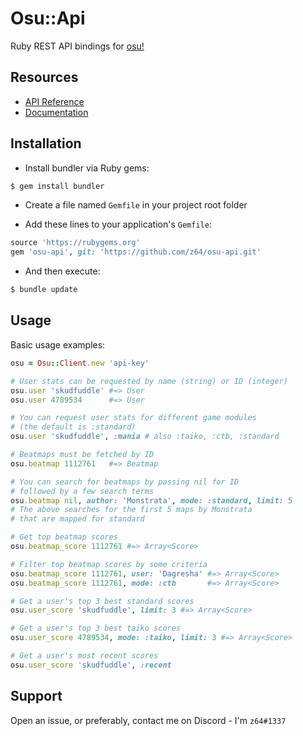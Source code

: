 # Osu::Api

Ruby REST API bindings for [osu!](https://osu.ppy.sh/)

## Resources

* [API Reference](https://github.com/ppy/osu-api/wiki)
* [Documentation](https://www.rubydoc.info/github/z64/osu-api)

## Installation

* Install bundler via Ruby gems:

```bash
$ gem install bundler
```
    
* Create a file named `Gemfile` in your project root folder

* Add these lines to your application's `Gemfile`:

```ruby
source 'https://rubygems.org'
gem 'osu-api', git: 'https://github.com/z64/osu-api.git'
```

* And then execute:

```bash
$ bundle update
```

## Usage

Basic usage examples:

```ruby
osu = Osu::Client.new 'api-key'

# User stats can be requested by name (string) or ID (integer)
osu.user 'skudfuddle' #=> User
osu.user 4789534      #=> User

# You can request user stats for different game modules
# (the default is :standard)
osu.user 'skudfuddle', :mania # also :taiko, :ctb, :standard

# Beatmaps must be fetched by ID
osu.beatmap 1112761   #=> Beatmap

# You can search for beatmaps by passing nil for ID
# followed by a few search terms
osu.beatmap nil, author: 'Monstrata', mode: :standard, limit: 5
# The above searches for the first 5 maps by Monstrata
# that are mapped for standard

# Get top beatmap scores
osu.beatmap_score 1112761 #=> Array<Score>

# Filter top beatmap scores by some criteria
osu.beatmap_score 1112761, user: 'Dagresha' #=> Array<Score>
osu.beatmap_score 1112761, mode: :ctb       #=> Array<Score>

# Get a user's top 3 best standard scores
osu.user_score 'skudfuddle', limit: 3 #=> Array<Score>

# Get a user's top 3 best taiko scores
osu.user_score 4789534, mode: :taiko, limit: 3 #=> Array<Score>

# Get a user's most recent scores
osu.user_score 'skudfuddle', :recent
```

## Support

Open an issue, or preferably, contact me on Discord - I'm `z64#1337`
